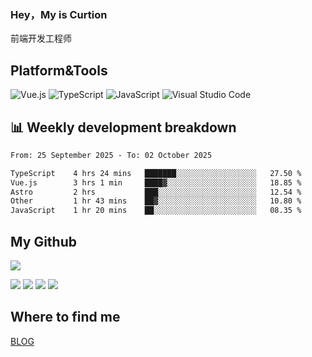 ### Hey，My is Curtion
前端开发工程师
## Platform&Tools

![Vue.js](https://img.shields.io/badge/-Vue.js-4FC08D?style=flat-square&logo=Vue.js&logoColor=white)
![TypeScript](https://img.shields.io/badge/-TypeScript-007ACC?style=flat-square&logo=typescript&logoColor=white)
![JavaScript](https://img.shields.io/badge/-JavaScript-F7DF1E?style=flat-square&logo=javascript&logoColor=black)
![Visual Studio Code](https://img.shields.io/badge/-VSCode-007ACC?style=flat-square&logo=Visual-Studio-Code&logoColor=white)

## 📊 Weekly development breakdown

<!--START_SECTION:waka-->

```txt
From: 25 September 2025 - To: 02 October 2025

TypeScript    4 hrs 24 mins   ███████░░░░░░░░░░░░░░░░░░   27.50 %
Vue.js        3 hrs 1 min     ████▓░░░░░░░░░░░░░░░░░░░░   18.85 %
Astro         2 hrs           ███░░░░░░░░░░░░░░░░░░░░░░   12.54 %
Other         1 hr 43 mins    ██▓░░░░░░░░░░░░░░░░░░░░░░   10.80 %
JavaScript    1 hr 20 mins    ██░░░░░░░░░░░░░░░░░░░░░░░   08.35 %
```

<!--END_SECTION:waka-->

## My Github

![](http://github-profile-summary-cards.vercel.app/api/cards/profile-details?username=curtion&theme=nord_bright)

![](http://github-profile-summary-cards.vercel.app/api/cards/stats?username=curtion&theme=nord_bright)
![](http://github-profile-summary-cards.vercel.app/api/cards/productive-time?username=curtion&theme=nord_bright&utcOffset=8)
![](http://github-profile-summary-cards.vercel.app/api/cards/repos-per-language?username=curtion&theme=nord_bright)
![](http://github-profile-summary-cards.vercel.app/api/cards/most-commit-language?username=curtion&theme=nord_bright)

## Where to find me

[BLOG](https://blog.3gxk.net)
